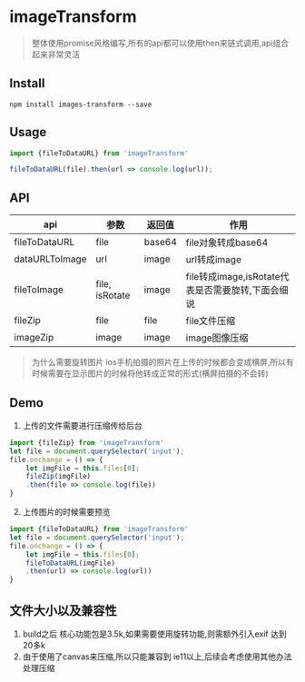 # imageTransform

> 整体使用promise风格编写,所有的api都可以使用then来链式调用,api组合起来非常灵活

## Install

`npm install images-transform --save`

## Usage

```js
import {fileToDataURL} from 'imageTransform'

fileToDataURL(file).then(url => console.log(url));
```

## API

| api | 参数 | 返回值 | 作用 |
| ---- | ---- | ---- | ---- |
| fileToDataURL | file | base64 | file对象转成base64 |
| dataURLToImage | url | image | url转成image |
| fileToImage | file, isRotate | image | file转成image,isRotate代表是否需要旋转,下面会细说 |
| fileZip | file | file | file文件压缩 |
| imageZip | image | image | image图像压缩 |

> 为什么需要旋转图片
ios手机拍摄的照片在上传的时候都会变成横屏,所以有时候需要在显示图片的时候将他转成正常的形式(横屏拍摄的不会转)

## Demo

1. 上传的文件需要进行压缩传给后台
```js
import {fileZip} from 'imageTransform'
let file = document.querySelector('input');
file.onchange = () => {
    let imgFile = this.files[0];
    fileZip(imgFile)
    .then(file => console.log(file))
}
```

2. 上传图片的时候需要预览
```js
import {fileToDataURL} from 'imageTransform'
let file = document.querySelector('input');
file.onchange = () => {
    let imgFile = this.files[0];
    fileToDataURL(imgFile)
    .then(url) => console.log(url))
}
```

## 文件大小以及兼容性

1. build之后 核心功能包是3.5k,如果需要使用旋转功能,则需额外引入exif 达到20多k
2. 由于使用了canvas来压缩,所以只能兼容到 ie11以上,后续会考虑使用其他办法处理压缩
